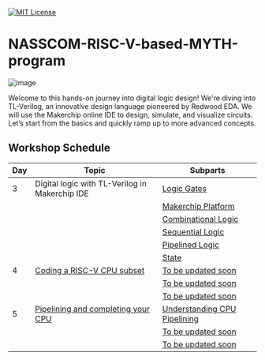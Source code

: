 [![MIT License](https://img.shields.io/badge/License-MIT-green.svg)](https://choosealicense.com/licenses/mit/)

# NASSCOM-RISC-V-based-MYTH-program


![image](https://github.com/user-attachments/assets/42b767e9-1c74-48ed-a57a-872861d16ed9)

Welcome to this hands-on journey into digital logic design! We're diving into TL-Verilog, an innovative design language pioneered by Redwood EDA. We will use the Makerchip online IDE to design, simulate, and visualize circuits. Let’s start from the basics and quickly ramp up to more advanced concepts.

## Workshop Schedule



| Day | Topic                                    | Subparts                              |
| --- | ---------------------------------------- | ------------------------------------- |
| 3   | Digital logic with TL-Verilog in Makerchip IDE | [Logic Gates](https://github.com/AnoushkaTripathi/NASSCOM-RISC-V-based-MYTH-program/blob/main/Logicgates.md)  |
|     |                                          | [Makerchip Platform](https://github.com/AnoushkaTripathi/NASSCOM-RISC-V-based-MYTH-program/blob/main/Makerchip_platform.md)    |
|     |                                          | [Combinational Logic](https://example.com/day3-part3) |
|     |                                          | [Sequential Logic](https://example.com/day3-part4) |
|     |                                          | [Pipelined Logic](https://example.com/day3-part5) |
|     |                                          | [State](https://example.com/day3-part6) |
| 4   | [Coding a RISC-V CPU subset](https://example.com/day4)  | [To be updated soon](https://example.com/day4-part1)      |
|     |                                          | [To be updated soon](https://example.com/day4-part2) |
|     |                                          | [To be updated soon](https://example.com/day4-part3)      |
| 5   | [Pipelining and completing your CPU](https://example.com/day5)  | [Understanding CPU Pipelining](https://example.com/day5-part1) |
|     |                                          | [To be updated soon](https://example.com/day5-part2)      |
|     |                                          | [To be updated soon](https://example.com/day5-part3)       |

